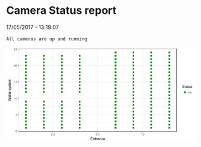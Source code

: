 Camera Status report
================
17/05/2017 - 13:19:07

    All cameras are up and running

![](camreport_files/figure-markdown_github/unnamed-chunk-2-1.png)
